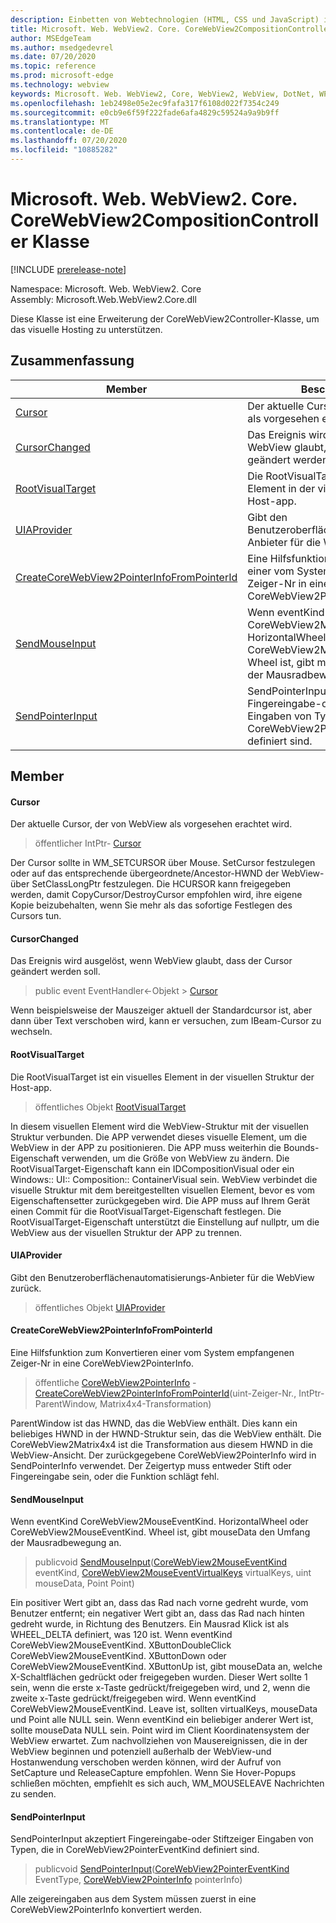 ```yaml
---
description: Einbetten von Webtechnologien (HTML, CSS und JavaScript) in ihre systemeigenen Anwendungen mit dem Microsoft Edge WebView2-Steuerelement
title: Microsoft. Web. WebView2. Core. CoreWebView2CompositionController
author: MSEdgeTeam
ms.author: msedgedevrel
ms.date: 07/20/2020
ms.topic: reference
ms.prod: microsoft-edge
ms.technology: webview
keywords: Microsoft. Web. WebView2, Core, WebView2, WebView, DotNet, WPF, WinForms, APP, Edge, CoreWebView2, CoreWebView2Controller, Browser Control, Edge HTML, Microsoft. Web. WebView2. Core. CoreWebView2CompositionController
ms.openlocfilehash: 1eb2498e05e2ec9fafa317f6108d022f7354c249
ms.sourcegitcommit: e0cb9e6f59f222fade6afa4829c59524a9a9b9ff
ms.translationtype: MT
ms.contentlocale: de-DE
ms.lasthandoff: 07/20/2020
ms.locfileid: "10885282"
---
```

# Microsoft. Web. WebView2. Core. CoreWebView2CompositionController Klasse 

[!INCLUDE [prerelease-note](../../includes/prerelease-note.md)]

Namespace: Microsoft. Web. WebView2. Core \
Assembly: Microsoft.Web.WebView2.Core.dll

Diese Klasse ist eine Erweiterung der CoreWebView2Controller-Klasse, um das visuelle Hosting zu unterstützen.

## Zusammenfassung

 Member                        | Beschreibungen
--------------------------------|---------------------------------------------
[Cursor](#cursor) | Der aktuelle Cursor, der von WebView als vorgesehen erachtet wird.
[CursorChanged](#cursorchanged) | Das Ereignis wird ausgelöst, wenn WebView glaubt, dass der Cursor geändert werden soll.
[RootVisualTarget](#rootvisualtarget) | Die RootVisualTarget ist ein visuelles Element in der visuellen Struktur der Host-app.
[UIAProvider](#uiaprovider) | Gibt den Benutzeroberflächenautomatisierungs-Anbieter für die WebView zurück.
[CreateCoreWebView2PointerInfoFromPointerId](#createcorewebview2pointerinfofrompointerid) | Eine Hilfsfunktion zum Konvertieren einer vom System empfangenen Zeiger-Nr in eine CoreWebView2PointerInfo.
[SendMouseInput](#sendmouseinput) | Wenn eventKind CoreWebView2MouseEventKind. HorizontalWheel oder CoreWebView2MouseEventKind. Wheel ist, gibt mouseData den Umfang der Mausradbewegung an.
[SendPointerInput](#sendpointerinput) | SendPointerInput akzeptiert Fingereingabe-oder Stiftzeiger Eingaben von Typen, die in CoreWebView2PointerEventKind definiert sind.

## Member

#### Cursor 

Der aktuelle Cursor, der von WebView als vorgesehen erachtet wird.

> öffentlicher IntPtr- [Cursor](#cursor)

Der Cursor sollte in WM_SETCURSOR über Mouse. SetCursor festzulegen oder auf das entsprechende übergeordnete/Ancestor-HWND der WebView-über SetClassLongPtr festzulegen. Die HCURSOR kann freigegeben werden, damit CopyCursor/DestroyCursor empfohlen wird, ihre eigene Kopie beizubehalten, wenn Sie mehr als das sofortige Festlegen des Cursors tun.

#### CursorChanged 

Das Ereignis wird ausgelöst, wenn WebView glaubt, dass der Cursor geändert werden soll.

> public event EventHandler<-Objekt > [Cursor](#cursorchanged)

Wenn beispielsweise der Mauszeiger aktuell der Standardcursor ist, aber dann über Text verschoben wird, kann er versuchen, zum IBeam-Cursor zu wechseln.

#### RootVisualTarget 

Die RootVisualTarget ist ein visuelles Element in der visuellen Struktur der Host-app.

> öffentliches Objekt [RootVisualTarget](#rootvisualtarget)

In diesem visuellen Element wird die WebView-Struktur mit der visuellen Struktur verbunden. Die APP verwendet dieses visuelle Element, um die WebView in der APP zu positionieren. Die APP muss weiterhin die Bounds-Eigenschaft verwenden, um die Größe von WebView zu ändern. Die RootVisualTarget-Eigenschaft kann ein IDCompositionVisual oder ein Windows:: UI:: Composition:: ContainerVisual sein. WebView verbindet die visuelle Struktur mit dem bereitgestellten visuellen Element, bevor es vom Eigenschaftensetter zurückgegeben wird. Die APP muss auf Ihrem Gerät einen Commit für die RootVisualTarget-Eigenschaft festlegen. Die RootVisualTarget-Eigenschaft unterstützt die Einstellung auf nullptr, um die WebView aus der visuellen Struktur der APP zu trennen.

#### UIAProvider 

Gibt den Benutzeroberflächenautomatisierungs-Anbieter für die WebView zurück.

> öffentliches Objekt [UIAProvider](#uiaprovider)

#### CreateCoreWebView2PointerInfoFromPointerId 

Eine Hilfsfunktion zum Konvertieren einer vom System empfangenen Zeiger-Nr in eine CoreWebView2PointerInfo.

> öffentliche [CoreWebView2PointerInfo](microsoft-web-webview2-core-corewebview2pointerinfo.md) - [CreateCoreWebView2PointerInfoFromPointerId](#createcorewebview2pointerinfofrompointerid)(uint-Zeiger-Nr., IntPtr-ParentWindow, Matrix4x4-Transformation)

ParentWindow ist das HWND, das die WebView enthält. Dies kann ein beliebiges HWND in der HWND-Struktur sein, das die WebView enthält. Die CoreWebView2Matrix4x4 ist die Transformation aus diesem HWND in die WebView-Ansicht. Der zurückgegebene CoreWebView2PointerInfo wird in SendPointerInfo verwendet. Der Zeigertyp muss entweder Stift oder Fingereingabe sein, oder die Funktion schlägt fehl.

#### SendMouseInput 

Wenn eventKind CoreWebView2MouseEventKind. HorizontalWheel oder CoreWebView2MouseEventKind. Wheel ist, gibt mouseData den Umfang der Mausradbewegung an.

> publicvoid [SendMouseInput](#sendmouseinput)([CoreWebView2MouseEventKind](./namespace-microsoft-web-webview2-core.md) eventKind, [CoreWebView2MouseEventVirtualKeys](./namespace-microsoft-web-webview2-core.md) virtualKeys, uint mouseData, Point Point)

Ein positiver Wert gibt an, dass das Rad nach vorne gedreht wurde, vom Benutzer entfernt; ein negativer Wert gibt an, dass das Rad nach hinten gedreht wurde, in Richtung des Benutzers. Ein Mausrad Klick ist als WHEEL_DELTA definiert, was 120 ist. Wenn eventKind CoreWebView2MouseEventKind. XButtonDoubleClick CoreWebView2MouseEventKind. XButtonDown oder CoreWebView2MouseEventKind. XButtonUp ist, gibt mouseData an, welche X-Schaltflächen gedrückt oder freigegeben wurden. Dieser Wert sollte 1 sein, wenn die erste x-Taste gedrückt/freigegeben wird, und 2, wenn die zweite x-Taste gedrückt/freigegeben wird. Wenn eventKind CoreWebView2MouseEventKind. Leave ist, sollten virtualKeys, mouseData und Point alle NULL sein. Wenn eventKind ein beliebiger anderer Wert ist, sollte mouseData NULL sein. Point wird im Client Koordinatensystem der WebView erwartet. Zum nachvollziehen von Mausereignissen, die in der WebView beginnen und potenziell außerhalb der WebView-und Hostanwendung verschoben werden können, wird der Aufruf von SetCapture und ReleaseCapture empfohlen. Wenn Sie Hover-Popups schließen möchten, empfiehlt es sich auch, WM_MOUSELEAVE Nachrichten zu senden.

#### SendPointerInput 

SendPointerInput akzeptiert Fingereingabe-oder Stiftzeiger Eingaben von Typen, die in CoreWebView2PointerEventKind definiert sind.

> publicvoid [SendPointerInput](#sendpointerinput)([CoreWebView2PointerEventKind](./namespace-microsoft-web-webview2-core.md) EventType, [CoreWebView2PointerInfo](microsoft-web-webview2-core-corewebview2pointerinfo.md) pointerInfo)

Alle zeigereingaben aus dem System müssen zuerst in eine CoreWebView2PointerInfo konvertiert werden.

